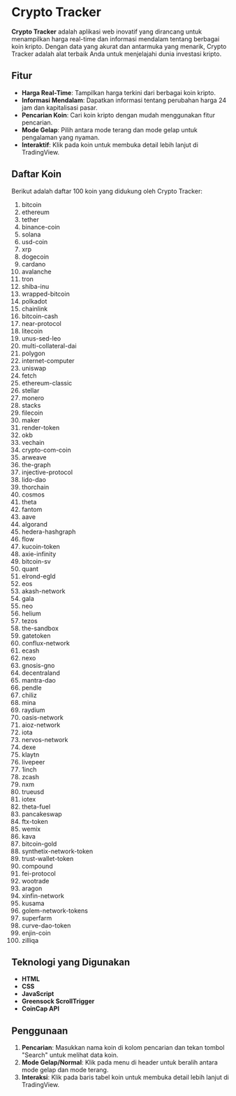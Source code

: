 # Crypto Tracker

**Crypto Tracker** adalah aplikasi web inovatif yang dirancang untuk menampilkan harga real-time dan informasi mendalam tentang berbagai koin kripto. Dengan data yang akurat dan antarmuka yang menarik, Crypto Tracker adalah alat terbaik Anda untuk menjelajahi dunia investasi kripto. 

## Fitur

- **Harga Real-Time**: Tampilkan harga terkini dari berbagai koin kripto.
- **Informasi Mendalam**: Dapatkan informasi tentang perubahan harga 24 jam dan kapitalisasi pasar.
- **Pencarian Koin**: Cari koin kripto dengan mudah menggunakan fitur pencarian.
- **Mode Gelap**: Pilih antara mode terang dan mode gelap untuk pengalaman yang nyaman.
- **Interaktif**: Klik pada koin untuk membuka detail lebih lanjut di TradingView.

## Daftar Koin

Berikut adalah daftar 100 koin yang didukung oleh Crypto Tracker:
1. bitcoin
2. ethereum
3. tether
4. binance-coin
5. solana
6. usd-coin
7. xrp
8. dogecoin
9. cardano
10. avalanche
11. tron
12. shiba-inu
13. wrapped-bitcoin
14. polkadot
15. chainlink
16. bitcoin-cash
17. near-protocol
18. litecoin
19. unus-sed-leo
20. multi-collateral-dai
21. polygon
22. internet-computer
23. uniswap
24. fetch
25. ethereum-classic
26. stellar
27. monero
28. stacks
29. filecoin
30. maker
31. render-token
32. okb
33. vechain
34. crypto-com-coin
35. arweave
36. the-graph
37. injective-protocol
38. lido-dao
39. thorchain
40. cosmos
41. theta
42. fantom
43. aave
44. algorand
45. hedera-hashgraph
46. flow
47. kucoin-token
48. axie-infinity
49. bitcoin-sv
50. quant
51. elrond-egld
52. eos
53. akash-network
54. gala
55. neo
56. helium
57. tezos
58. the-sandbox
59. gatetoken
60. conflux-network
61. ecash
62. nexo
63. gnosis-gno
64. decentraland
65. mantra-dao
66. pendle
67. chiliz
68. mina
69. raydium
70. oasis-network
71. aioz-network
72. iota
73. nervos-network
74. dexe
75. klaytn
76. livepeer
77. 1inch
78. zcash
79. nxm
80. trueusd
81. iotex
82. theta-fuel
83. pancakeswap
84. ftx-token
85. wemix
86. kava
87. bitcoin-gold
88. synthetix-network-token
89. trust-wallet-token
90. compound
91. fei-protocol
92. wootrade
93. aragon
94. xinfin-network
95. kusama
96. golem-network-tokens
97. superfarm
98. curve-dao-token
99. enjin-coin
100. zilliqa

## Teknologi yang Digunakan

- **HTML**
- **CSS**
- **JavaScript**
- **Greensock ScrollTrigger** 
- **CoinCap API**

## Penggunaan

1. **Pencarian**: Masukkan nama koin di kolom pencarian dan tekan tombol "Search" untuk melihat data koin.
2. **Mode Gelap/Normal**: Klik pada menu di header untuk beralih antara mode gelap dan mode terang.
3. **Interaksi**: Klik pada baris tabel koin untuk membuka detail lebih lanjut di TradingView.
